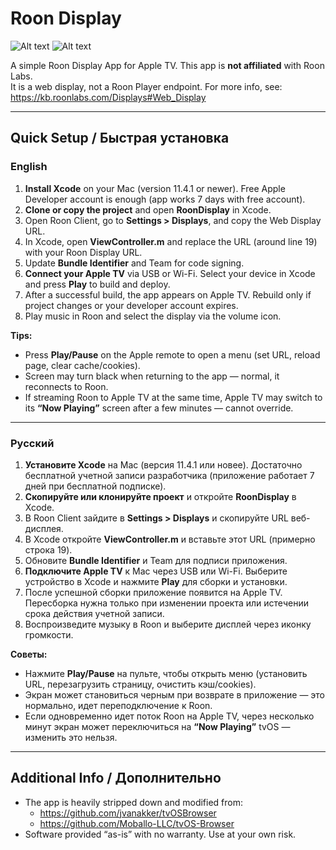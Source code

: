 # Roon Display

![Alt text](/Distr/screen01.png?raw=true "Roon Display")
![Alt text](/Distr/screen02.png?raw=true "Roon Display")

A simple Roon Display App for Apple TV. This app is **not affiliated** with Roon Labs.  
It is a web display, not a Roon Player endpoint. For more info, see: https://kb.roonlabs.com/Displays#Web_Display  

---

## Quick Setup / Быстрая установка

### English

1. **Install Xcode** on your Mac (version 11.4.1 or newer). Free Apple Developer account is enough (app works 7 days with free account).  
2. **Clone or copy the project** and open **RoonDisplay** in Xcode.  
3. Open Roon Client, go to **Settings > Displays**, and copy the Web Display URL.  
4. In Xcode, open **ViewController.m** and replace the URL (around line 19) with your Roon Display URL.  
5. Update **Bundle Identifier** and Team for code signing.  
6. **Connect your Apple TV** via USB or Wi-Fi. Select your device in Xcode and press **Play** to build and deploy.  
7. After a successful build, the app appears on Apple TV. Rebuild only if project changes or your developer account expires.  
8. Play music in Roon and select the display via the volume icon.

**Tips:**  
- Press **Play/Pause** on the Apple remote to open a menu (set URL, reload page, clear cache/cookies).  
- Screen may turn black when returning to the app — normal, it reconnects to Roon.  
- If streaming Roon to Apple TV at the same time, Apple TV may switch to its **“Now Playing”** screen after a few minutes — cannot override.

---

### Русский

1. **Установите Xcode** на Mac (версия 11.4.1 или новее). Достаточно бесплатной учетной записи разработчика (приложение работает 7 дней при бесплатной подписке).  
2. **Скопируйте или клонируйте проект** и откройте **RoonDisplay** в Xcode.  
3. В Roon Client зайдите в **Settings > Displays** и скопируйте URL веб-дисплея.  
4. В Xcode откройте **ViewController.m** и вставьте этот URL (примерно строка 19).  
5. Обновите **Bundle Identifier** и Team для подписи приложения.  
6. **Подключите Apple TV** к Mac через USB или Wi-Fi. Выберите устройство в Xcode и нажмите **Play** для сборки и установки.  
7. После успешной сборки приложение появится на Apple TV. Пересборка нужна только при изменении проекта или истечении срока действия учетной записи.  
8. Воспроизведите музыку в Roon и выберите дисплей через иконку громкости.

**Советы:**  
- Нажмите **Play/Pause** на пульте, чтобы открыть меню (установить URL, перезагрузить страницу, очистить кэш/cookies).  
- Экран может становиться черным при возврате в приложение — это нормально, идет переподключение к Roon.  
- Если одновременно идет поток Roon на Apple TV, через несколько минут экран может переключиться на **“Now Playing”** tvOS — изменить это нельзя.

---

## Additional Info / Дополнительно

- The app is heavily stripped down and modified from:
  - https://github.com/jvanakker/tvOSBrowser  
  - https://github.com/Moballo-LLC/tvOS-Browser  
- Software provided “as-is” with no warranty. Use at your own risk.  

